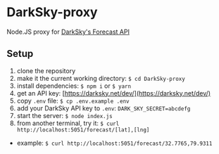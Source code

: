 # DarkSky-proxy
Node.JS proxy for [DarkSky's Forecast API](https://darksky.net/dev/docs/forecast)

## Setup
1. clone the repository
1. make it the current working directory: `$ cd DarkSky-proxy`
1. install dependencies: `$ npm i` or `$ yarn`
1. get an API key: [https://darksky.net/dev/](https://darksky.net/dev/)
1. copy `.env` file: `$ cp .env.example .env`
1. add your DarkSky API key to `.env`: `DARK_SKY_SECRET=abcdefg`
1. start the server: `$ node index.js`
1. from another terminal, try it: `$ curl http://localhost:5051/forecast/[lat],[lng]`
  * example: `$ curl http://localhost:5051/forecast/32.7765,79.9311`
